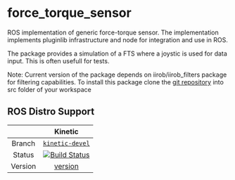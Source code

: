 # force_torque_sensor

ROS implementation of generic force-torque sensor. The implementation implements pluginlib infrastructure and node for integration and use in ROS.

The package provides a simulation of a FTS where a joystic is used for data input. This is often usefull for tests.

Note: Current version of the package depends on iirob/iirob_filters package for filtering capabilities. To install this package clone the [git repository](https://github.com/iirob/iirob_filters) into src folder of your workspace 

## ROS Distro Support

|         | Kinetic |
|:-------:|:-------:|
| Branch  | [`kinetic-devel`](https://github.com/KITrobotics/force_torque_sensor/tree/kinetic-devel) |
| Status  | [![Build Status](https://travis-ci.org/KITrobotics/force_torque_sensor.svg?branch=kinetic-devel)](https://travis-ci.org/KITrobotics/force_torque_sensor) |
| Version | [version](http://repositories.ros.org/status_page/ros_kinetic_default.html?q=force_torque_sensor) |
